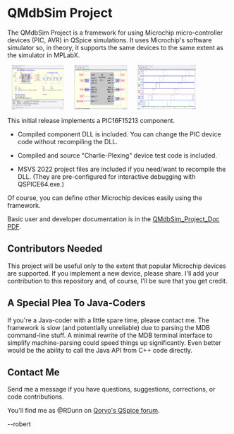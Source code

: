 # QMdbSim Project

The QMdbSim Project is a framework for using Microchip micro-controller devices (PIC, AVR) in QSpice simulations.  It uses Microchip's software simulator so, in theory, it supports the same devices to the same extent as the simulator in MPLabX.

<p>
    <img src="./images/image1.png" alt="Charlie-Plex Demo Schematic" height="100" hspace="10" >
    <img src="./images/image2.png" alt="PIC16F15213 Device Schematic" height="100" hspace="10" >
    <img src="./images/image3.png" alt="Charlie-Plex Waveforms" height="100" hspace="10" >
</p>

This initial release implements a PIC16F15213 component.

* Compiled component DLL is included.  You can change the PIC device code without recompiling the DLL.

* Compiled and source "Charlie-Plexing" device test code is included.

* MSVS 2022 project files are included if you need/want to recompile the DLL.  (They are pre-configured for interactive debugging with QSPICE64.exe.)

Of course, you can define other Microchip devices easily using the framework.

Basic user and developer documentation is in the [QMdbSim_Project_Doc PDF](./QMdbSim_Project_Doc.pdf).

## Contributors Needed

This project will be useful only to the extent that popular Microchip devices are supported.  If you implement a new device, please share.  I'll add your contribution to this repository and, of course, I'll be sure that you get credit.

## A Special Plea To Java-Coders

If you're a Java-coder with a little spare time, please contact me.  The framework is slow (and potentially unreliable) due to parsing the MDB command-line stuff.  A minimal rewrite of the MDB terminal interface to simplify machine-parsing could speed things up significantly.  Even better would be the ability to call the Java API from C++ code directly.

## Contact Me

Send me a message if you have questions, suggestions, corrections, or code contributions.

You'll find me as @RDunn on [Qorvo's QSpice forum](https://forum.qorvo.com/c/qspice/).

--robert